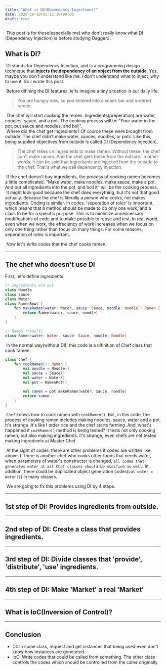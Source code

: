 ```yaml
---
title: "What is DI(Dependency Injection)?"
date: 2020-10-18T01:12:39+09:00
draft: true
---
```

&nbsp;This post is for those(especially me) who don't really know what DI (Dependency Injection) is before studying Dagger2.

## What is DI?

&nbsp;DI stands for Dependency Injection, and is a programming design technique that **injects the dependency of an object from the outside**. Yes, maybe you don't understand like me. I don't understand what to inject, why to use it. So I wrote this post.

&nbsp;Before difining the DI features, le'ts imagine a tiny situation in our daily life.

> You are hungry now, so you entered into a snack bar and ordered remen.

&nbsp;The chef will start cooking the remen. Ingredients(preperation) are water, noodles, sauce, and a pot. The cooking process will be "Pour water in the pot, put sauce and noodles, and boil".  
&nbsp;Where did the chef get ingredients? Of cource these were brought from outside. The chef didn't make water, sauces, noodles, or pots. Like this, being supplied objectives from outside is called DI (Dependency Injection).

> The chef relies on ingredients to make ramen. Without these, the chef can't make ramen. And the chef gets these from the outside. In other words, it can be said that ingredients are injected from the outside to the chef. That's what we call dependency injection.

&nbsp;If the chef doesn't buy ingredients, the process of cooking ramen becomes a little complicated. "Make water, make noodles, make sauce, make a pot. And put all ingredients into the pot, and boil it" will be the cooking process.  
&nbsp;It might look good because the chef does everything, but it's not that good actually. Because the chef is literally a person who cooks, not makes ingredients. Coding is similar. In codes, 'seperation of roles' is important, which means that a method should be made to do only one work, and a class to be for a specific purpose. This is to minimize unneccessary modifications of code and to make possible to reuse and test. In real world, even when we work, the effeciency of work increases when we focus on only one thing rather than focus on many things. For some reasons, seperation of roles is important.

&nbsp;Now let's write codes that the chef cooks ramen.

---
## The chef who doesn't use DI
First, let's define ingredients.

```kotlin
// Ingredients and pot
class Noodle
class Sauce
class Water
class RamenBowl {
    fun makeRamen(water: Water, sauce: Sauce, noodle: Noodle): Ramen {
        return Ramen(water, sauce, noodle)
    }
}

// Ramen (result)
class Ramen(water: Water, sauce: Sauce, noodle: Noodle)
```

&nbsp;In the normal way(without DI), this code is a difinition of Chef class that cook ramen.

```kotlin
class Chef {
    fun cookRamen(): Ramen {
        val noodle = Noodle()
        val sauce = Sauce()
        val water = Water()
        val pot = RamenPot()

        val ramen = pot.makeRamen(water, sauce, noodle)
        return ramen
    }
}
```

&nbsp;`Chef` knows how to cook ramen with `cookRamen()`. But, in this code, the process of cooking ramen includes making noodles, sauce, water and a pot. It's strange. It's like I order rice and the chef starts farming. And, what's happened if `cookRamen()` method is being tested? It tests not only cooking ramen, but also making ingredients. It's strange, even chefs are not tested  making ingredients at Master Chef.

&nbsp;At the sight of codes, there are other problems if codes are written like above. If there is another chef who cooks other foods that needs water, when parameters of water's constructor is changed, `all codes that generates water at all Chef classes should be modified as well`. In addition, there could be duplicated object generation codes(`val water = Water()`) in many classes.

&nbsp;We are going to fix this problems using DI by 4 steps.

---
## 1st step of DI: Provides ingredients from outside.


---
## 2nd step of DI: Create a class that provides ingredients.

---
## 3rd step of DI: Divide classes that 'provide', 'distribute', 'use' ingredients.

---
## 4th step of DI: Make 'Market' a real 'Market'

---
## What is IoC(Inversion of Control)?

---
## Conclusion
- DI: In some class, request and get instances that being used even don't know how instances are generated.
- IoC: Write codes that could be called from something. The other class controls the codes which should be controlled from the caller originally.

